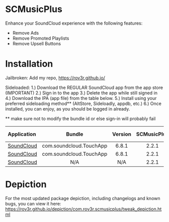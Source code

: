# SCMusicPlus
Enhance your SoundCloud experience with the following features:
- Remove Ads
- Remove Promoted Playlists
- Remove Upsell Buttons

# Installation
Jailbroken: Add my repo, https://rov3r.github.io/

Sideloaded:
1.) Download the REGULAR SoundCloud app from the app store (IMPORTANT)
2.) Sign in to the app
3.) Delete the app while still signed in
4.) Download the IPA (app file) from the table below.
5.) Install using your preferred sideloading method** (AltStore, Sideloadly, appdb, etc.)
6.) Once installed, you can enjoy, as you should be logged in already.

** make sure not to modify the bundle id or else sign-in will probably fail

| Application | Bundle | Version | SCMusicPlus | File Type |
| :--- |:---:|:---:|:---:|:---:|
| [SoundCloud](https://rov3r.github.io/depiction/com.rov3r.scmusicplus/soundcloud-6.8.1-SCMusicPlus-2.2.1.ipa) | com.soundcloud.TouchApp | 6.8.1 | 2.2.1 | IPA |
| [SoundCloud](https://rov3r.github.io/depiction/com.rov3r.scmusicplus/soundcloud-6.8.1-SCMusicPlus-2.2.1.zip) | com.soundcloud.TouchApp | 6.8.1 | 2.2.1 | ZIP |
| [SoundCloud](https://rov3r.github.io/deb/com.rov3r.scmusicplus_2.2.1_iphoneos-arm.deb) | N/A | N/A | 2.2.1 | DEB |

# Depiction
For the most updated package depiction, including changelogs and known bugs, you can view it here: https://rov3r.github.io/depiction/com.rov3r.scmusicplus/tweak_depiction.html
